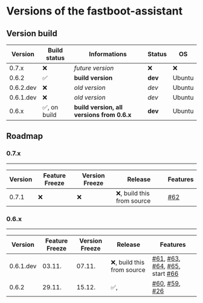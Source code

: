# Versions of the fastboot-assistant
## Version build

| Version     | Build status                 | Informations                               | Status             | OS                |
| ----------- | ---------------------------- | ------------------------------------------ | ------------------ | ----------------- |
| 0.7.x       | :x:                          | *future version*                           | :x:                | :x:               |
| 0.6.2       | :white_check_mark:           | **build version**                          | **dev**            | Ubuntu            |
| 0.6.2.dev   | :x:                          | *old version*                              | *dev*              | Ubuntu            |           
| 0.6.1.dev   | :x:                          | *old version*                              | *dev*              | Ubuntu            |          
| 0.6.x       | :white_check_mark:, on build | **build version, all versions from 0.6.x** | **dev**            | Ubuntu            |

## Roadmap
### 0.7.x
---
| Version     | Feature Freeze        | Version Freeze      | Release                       | Features                          |
| ----------- | --------------------- | ------------------- | ------------------------------| --------------------------------- |
| 0.7.1       | :x:                   | :x:                 | :x:, build this from source   | [#62](https://github.com/NachtsternBuild/fastboot-assistant/issues/62) |

### 0.6.x
---
| Version     | Feature Freeze        | Version Freeze      | Release                       | Features                          |
| ----------- | --------------------- | ------------------- | ------------------------------| --------------------------------- |
| 0.6.1.dev   | 03.11.                | 07.11.              | :x:, build this from source   | [#61](https://github.com/NachtsternBuild/fastboot-assistant/issues/61), [#63](https://github.com/NachtsternBuild/fastboot-assistant/issues/63), [#64](https://github.com/NachtsternBuild/fastboot-assistant/issues/64), [#65](https://github.com/NachtsternBuild/fastboot-assistant/issues/65), start [#66](https://github.com/NachtsternBuild/fastboot-assistant/issues/66)               |
| 0.6.2       | 29.11.                | 15.12.              | :white_check_mark:,           | [#60](https://github.com/NachtsternBuild/fastboot-assistant/issues/60), [#59](https://github.com/NachtsternBuild/fastboot-assistant/issues/59), [#26](https://github.com/NachtsternBuild/fastboot-assistant/issues/26)          |

